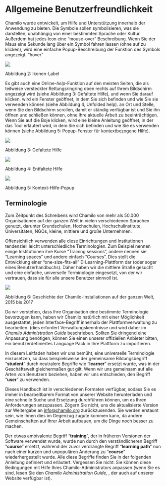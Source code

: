 # Allgemeine Benutzerfreundlichkeit

Chamilo wurde entwickelt, um Hilfe und Unterstützung innerhalb der Anwendung zu bieten. Die Symbole sollen symbolisieren, was sie darstellen, unabhängig von einer bestimmten Sprache oder Kultur. Außerdem hat jedes Icon eine “mouse-over” Beschreibung. Wenn Sie der Maus eine Sekunde lang über ein Symbol fahren lassen \(ohne auf zu klicken\), wird eine einfache Popup-Beschreibung der Funktion des Symbols angezeigt. “hover”

![](../../.gitbook/assets/images2%20%283%29.png)

Abbildung 2: Ikonen-Label

Es gibt auch eine Online-_help_-Funktion auf den meisten Seiten, die als teilweise versteckter Rettungsringring oben rechts auf Ihrem Bildschirm angezeigt wird \(siehe Abbildung 3: Gefaltete Hilfe\), und wenn Sie darauf klicken, wird ein Fenster geöffnet, in dem Sie sich befinden und wie Sie sie verwenden können \(siehe Abbildung 4, Unfolded help\). an Ort und Stelle, wenn Sie den Bildschirm scrollen, damit er ständig verfügbar ist und Sie ihn öffnen und schließen können, ohne Ihre aktuelle Arbeit zu beeinträchtigen. Wenn Sie auf die Boje klicken, wird eine kleine Anleitung geöffnet, in der das Tool erläutert wird, in dem Sie sich befinden und wie Sie es verwenden können \(siehe Abbildung 5: Popup-Fenster für kontextbezogene Hilfe\).

![](../../.gitbook/assets/images3%20%283%29.png)

Abbildung 3: Gefaltete Hilfe

![](../../.gitbook/assets/illustration_4%20%281%29.png)

Abbildung 4: Entfaltete Hilfe

![](../../.gitbook/assets/images5%20%283%29.png)

Abbildung 5: Kontext-Hilfe-Popup

## Terminologie <a id="terminology"></a>

Zum Zeitpunkt des Schreibens wird Chamilo von mehr als 50.000 Organisationen auf der ganzen Welt in vielen verschiedenen Sprachen genutzt, darunter Grundschulen, Hochschulen, Hochschulinstitute, Universitäten, NGOs, kleine, mittlere und große Unternehmen.

Offensichtlich verwenden alle diese Einrichtungen und Institutionen tendenziell leicht unterschiedliche Terminologien. Zum Beispiel nennen einige Institutionen ihre Kurse “Training sessions”, andere nennen sie “Learning spaces” und andere einfach “Courses”. Dies stellt die Entwicklung einer “one-size-fits-all” E-Learning-Plattform dar \(oder sogar eines Benutzerhandbuchs\). Daher haben wir die mittlere Straße gesucht und eine einfache, universelle Terminologie eingesetzt, von der wir vertrauen, dass sie für alle unsere Benutzer sinnvoll ist.

![](../../.gitbook/assets/images4%20%282%29.png)

Abbildung 6: Geschichte der Chamilo-Installationen auf der ganzen Welt, 2015 bis 2017

Da wir verstehen, dass Ihre Organisation eine bestimmte Terminologie bevorzugen kann, haben wir Chamilo natürlich mit einer Möglichkeit ausgestattet, jeden Interface-Begriff innerhalb der Plattformverwaltung zu bearbeiten. \(dies erfordert Verwaltungskenntnisse und wird daher im _Chamilo Administration Guide_ beschrieben. Sollten Sie dringend eine Anpassung benötigen, können Sie einen unserer offiziellen Anbieter bitten, ein benutzerdefiniertes Language Pack in Ihre Plattform zu importieren.

In diesem Leitfaden haben wir uns bemüht, eine universelle Terminologie einzusetzen, so dass beispielsweise der gemeinsame Bildungsbegriff “**student**” durch neutralere Begriffe wie “**learner**” ersetzt wurde, was in der Geschäftswelt gleichermaßen gut gilt. Wenn wir uns gemeinsam auf alle Arten von Benutzern beziehen, haben wir uns entschieden, den Begriff “**user**” zu verwenden.

Dieses Handbuch ist in verschiedenen Formaten verfügbar, sodass Sie es immer in bearbeitbarem Format von unserer Website herunterladen und eine schnelle Suche und Ersetzung durchführen können, um es Ihren Anforderungen anzupassen. Zögern Sie nicht, uns die aktualisierte Version zur Weitergabe an info@chamilo.org zurückzusenden. Sie werden erstaunt sein, wie Ihnen dies im Gegenzug zugute kommen kann, da andere Gemeinschaften auf Ihrer Arbeit aufbauen, um die Dinge noch besser zu machen.

Der etwas ambivalente Begriff “**training**”, der in früheren Versionen der Software verwendet wurde, wurde nun durch den verständlicheren Begriff “**course**” ersetzt, während der zuvor verdrängte Begriff “**learning path**” nun nach einer kurzen und unpopulären Änderung zu “**course**” wiederhergestellt wurde. Alle diese Begriffe finden Sie in der folgenden Anleitung definiert und erläutert. Vergessen Sie nicht: Sie können diese Bedingungen mit Hilfe Ihres Chamilo-Administrators anpassen \(wenn Sie es sind, lesen Sie den _Chamilo Administration Guide,_ , der auch auf unserer Website verfügbar ist\).

